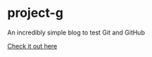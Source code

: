# project-g
An incredibly simple blog to test Git and GitHub

[Check it out here](https://aaronftv.github.io/project-g/blogpost.html)
